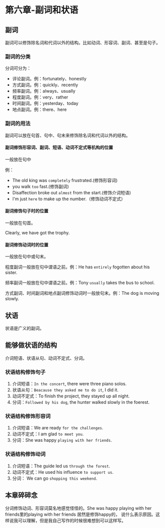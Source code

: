 # 第六章-副词和状语

## 副词

副词可以修饰除名词和代词以外的结构。比如动词、形容词、副词、甚至是句子。

### 副词的分类

分词可分为：
* 评论副词。例：fortunately、honestly
* 方式副词。例：quickly、recently
* 频率副词。例：always、usually
* 程度副词。例：very、rather
* 时间副词。例：yesterday、today
* 地点副词。例：there、here

### 副词的用法

副词可以放在句首、句中、句末来修饰除名词和代词以外的结构。

#### 副词修饰形容词、副词、短语、动词不定式等机构的位置

一般放在句中

例：
* The old king was `completely` frustrated.(修饰形容词)
* you walk `too` fast.(修饰副词)
* Disaffection broke out `almost` from the start.(修饰介词短语)
* I'm just `here` to make up the number.（修饰动词不定式）

#### 副词修饰句子时的位置

一般放在句首。

Clearly, we have got the trophy.

#### 副词修饰动词时的位置

一般放在句中或句末。

程度副词一般放在句中谓语之前。例：He has `entirely` fogotten about his sister.

频率副词一般放在句中谓语之前。例：Tony `usually` takes the bus to school.

方式副词、时间副词和地点副词修饰动词时一般放句末。例：The dog is moving slowly.

## 状语

状语是广义的副词。

## 能够做状语的结构
介词短语、状语从句、动词不定式、分词。

### 状语结构修饰句子

1. 介词短语：`In the concert`, there were three piano solos.
2. 状语从句：`Beacause they asked me to do it`, I did it.
3. 动词不定式：To finish the project, they stayed up all night.
4. 分词：`Followed by his dog`, the hunter walked slowly in the foerest.

### 状语结构修饰形容词

1. 介词短语：We are ready `for the challenges`.
2. 动词不定式：I am glad `to meet you`.
3. 分词：She was happy `playing with her friends`.

### 状语结构修饰动词

1. 介词短语：The guide led us `through the forest`.
2. 动词不定式：He used his influence `to support us`.
3. 分词： We can go `shopping this weekend`.

## 本章碎碎念
分词修饰动词、形容词莫名地感觉怪怪的。She was happy playing with her friends里的playing with her friends 居然是修饰happy的，
说什么表示原因。这样说我可以理解，但是我自己写作的时候很难想到可以这样写。